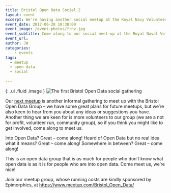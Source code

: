 ```yaml
---
title: Bristol Open Data Social 2
layout: event
excerpt: We're having another social meetup at the Royal Navy Volunteer pub, come join us!
event_date: 2017-06-28 18:30:00
event_image: /event-photos/frnv.jpg
event_subtitle: Come along to our social meet-up at the Royal Naval Volunteer on King Street
event_url: 
author: JW
categories: 
    - events
tags:
  - meetup
  - open data
  - social
 
---
```


{: .ui .fluid .image }
![The first Bristol Open Data social gathering]({{site.url}}/assets/images/bodsoc1.jpg)

Our [next meetup](https://www.meetup.com/Bristol_Open_Data/events/239534942/) is another informal gathering to meet up with 
the Bristol Open Data Group – we have some great plans for future meetups, but
we’re also keen to hear from you about any ideas or suggestions you have. 
Another thing we are keen for is more volunteers to our group (we are
a not for profit, volunteer run, community group), so if you think you might like to get involved,
come along to meet us. 

Into Open Data? Great – come along! Heard of Open Data but
no real idea what it means? Great – come along! Somewhere in between? Great –
come along! 

This is an open data group that is as much for people who
don’t know what open data is as it is for people who are into open data. Come
meet us, we’re nice!

Join our meetup group, whose running costs are kindly sponsored by Epimorphics, at <https://www.meetup.com/Bristol_Open_Data/>
